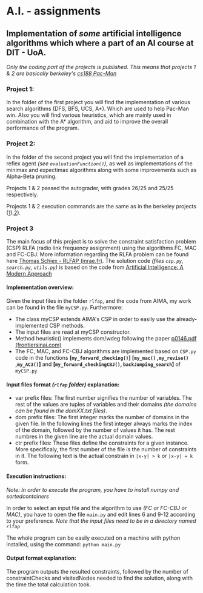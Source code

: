 

# A.I. - assignments
 
## Implementation of *some* artificial intelligence algorithms which where a part of an AI course at DIT - UoA.
 
*Only the coding part of the projects is published. This means that projects 1 & 2 are basically berkeley's [cs188 Pac-Man](https://inst.eecs.berkeley.edu/~cs188/sp19/)*

### Project 1:

In the folder of the first project you will find the implementation of various search algorithms (DFS, BFS, UCS, A*). Which are used to help Pac-Man win.  Also you will find various heuristics, which are mainly used in combination with the A* algorithm, and aid to improve the overall performance of the program.

### Project 2:

In the folder of the second project you will find the implementation of a reflex agent *(see `evaluationFunction()`)*, as well as implementations of the minimax and expectimax algorithms along with some improvements such as Alpha-Beta pruning.

Projects 1 & 2 passed the autograder, with grades 26/25 and 25/25 respectively.

Projects 1 & 2 execution commands are the same as in the berkeley projects ([1](https://inst.eecs.berkeley.edu/~cs188/sp19/project1.html)),[2](https://inst.eecs.berkeley.edu/~cs188/sp19/project2.html)).

### Project 3

The main focus of this project is to solve the constraint satisfaction problem (CSP) RLFA (radio link frequency assignment) using the algorithms FC, MAC and FC-CBJ. More information regarding the RLFA problem can be found here [Thomas Schiex - RLFAP (inrae.fr)](https://miat.inrae.fr/schiex/rlfap.shtml). The solution code *(files `csp.py`, `search.py`, `utils.py`)* is based on the code from [Artificial Intelligence: A Modern Approach](https://github.com/aimacode/aima-python/blob/master/csp.py) 

#### Implementation overview:

Given the input files in the folder `rlfap`, and the code from AIMA, my work can be found in the file `myCSP.py`.  Furthermore:

-	The class myCSP extends AIMA's CSP in order to easily use the already-implemented CSP methods.
-	The input files are read at myCSP constructor.
-	Method heuristic() implements dom/wdeg following the paper [p0146.pdf (frontiersinai.com)](http://www.frontiersinai.com/ecai/ecai2004/ecai04/pdf/p0146.pdf)
-	The FC, MAC, and FC-CBJ algorithms are implemented based on `CSP.py` code in the  functions **[`my_forward_checking()`]** **[`my_mac()` ,`my_revise()` ,`my_AC3()`]** and **[`my_forward_checkingCBJ()`, `backJumping_search`]** of `myCSP.py` 

#### Input files format *(`rlfap` folder)* explanation: 

- var prefix files: The first number signifies the number of variables. The rest of the values are tuples of variables and their domains *(the domains can be found in the domXX.txt files)*.
- dom prefix files: The first integer marks the number of domains in the given file. In the following lines the first integer always marks the index of the domain, followed by the number of values it has. The rest numbres in the given line are the actual domain values.
- ctr prefix files: These files define the constraints for a given instance. More specificaly, the first number of the file is the number of constraints in it. The following text is the actual constrain in `|x-y| > k` or `|x-y| = k` form.

#### Execution instructions:

*Note: In order to execute the program, you have to install numpy and sortedcontainers*

In order to select an input file and the algorithm to use *(FC or FC-CBJ or MAC)*, you have to open the file `main.py` and edit lines 6 and 9-12 according to your preference. *Note that the input files need to be in a directory named `rlfap`*

The whole program can be easily executed on a machine with python installed,  using the command: `python main.py`

#### Output format explanation:
The program outputs the resulted constraints, followed by the number of constraintChecks and visitedNodes needed to find the solution, along with the time the total calculation took.
